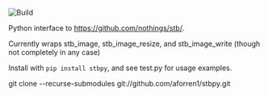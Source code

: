 ![Build](https://github.com/aforren1/stbpy/workflows/Build/badge.svg?branch=master)

Python interface to https://github.com/nothings/stb/.

Currently wraps stb_image, stb_image_resize, and stb_image_write (though not completely in any case)

Install with `pip install stbpy`, and see test.py for usage examples.

git clone --recurse-submodules git://github.com/aforren1/stbpy.git
